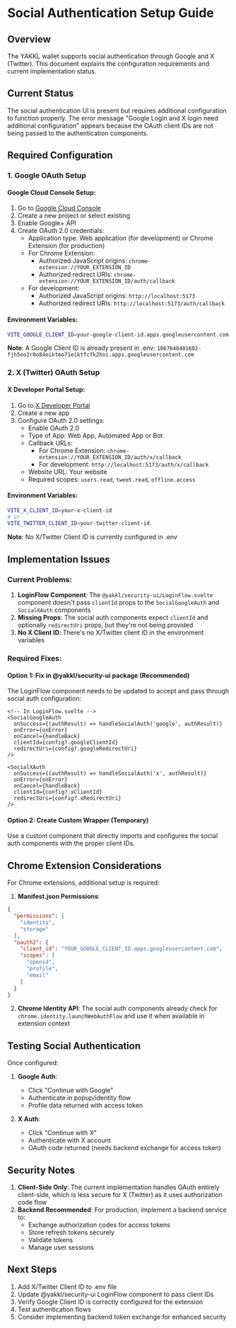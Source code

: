 # Social Authentication Setup Guide

## Overview
The YAKKL wallet supports social authentication through Google and X (Twitter). This document explains the configuration requirements and current implementation status.

## Current Status
The social authentication UI is present but requires additional configuration to function properly. The error message "Google Login and X login need additional configuration" appears because the OAuth client IDs are not being passed to the authentication components.

## Required Configuration

### 1. Google OAuth Setup

#### Google Cloud Console Setup:
1. Go to [Google Cloud Console](https://console.cloud.google.com/)
2. Create a new project or select existing
3. Enable Google+ API
4. Create OAuth 2.0 credentials:
   - Application type: Web application (for development) or Chrome Extension (for production)
   - For Chrome Extension:
     - Authorized JavaScript origins: `chrome-extension://YOUR_EXTENSION_ID`
     - Authorized redirect URIs: `chrome-extension://YOUR_EXTENSION_ID/auth/callback`
   - For development:
     - Authorized JavaScript origins: `http://localhost:5173`
     - Authorized redirect URIs: `http://localhost:5173/auth/callback`

#### Environment Variables:
```bash
VITE_GOOGLE_CLIENT_ID=your-google-client-id.apps.googleusercontent.com
```

**Note**: A Google Client ID is already present in .env: `1067648401602-fjh5eo2r0o84eiktmo71eiktfcfk2hoi.apps.googleusercontent.com`

### 2. X (Twitter) OAuth Setup

#### X Developer Portal Setup:
1. Go to [X Developer Portal](https://developer.twitter.com/)
2. Create a new app
3. Configure OAuth 2.0 settings:
   - Enable OAuth 2.0
   - Type of App: Web App, Automated App or Bot
   - Callback URLs:
     - For Chrome Extension: `chrome-extension://YOUR_EXTENSION_ID/auth/x/callback`
     - For development: `http://localhost:5173/auth/x/callback`
   - Website URL: Your website
   - Required scopes: `users.read`, `tweet.read`, `offline.access`

#### Environment Variables:
```bash
VITE_X_CLIENT_ID=your-x-client-id
# or
VITE_TWITTER_CLIENT_ID=your-twitter-client-id
```

**Note**: No X/Twitter Client ID is currently configured in .env

## Implementation Issues

### Current Problems:
1. **LoginFlow Component**: The `@yakkl/security-ui/LoginFlow.svelte` component doesn't pass `clientId` props to the `SocialGoogleAuth` and `SocialXAuth` components
2. **Missing Props**: The social auth components expect `clientId` and optionally `redirectUri` props, but they're not being provided
3. **No X Client ID**: There's no X/Twitter client ID in the environment variables

### Required Fixes:

#### Option 1: Fix in @yakkl/security-ui package (Recommended)
The LoginFlow component needs to be updated to accept and pass through social auth configuration:

```svelte
<!-- In LoginFlow.svelte -->
<SocialGoogleAuth
  onSuccess={(authResult) => handleSocialAuth('google', authResult)}
  onError={onError}
  onCancel={handleBack}
  clientId={config?.googleClientId}
  redirectUri={config?.googleRedirectUri}
/>

<SocialXAuth
  onSuccess={(authResult) => handleSocialAuth('x', authResult)}
  onError={onError}
  onCancel={handleBack}
  clientId={config?.xClientId}
  redirectUri={config?.xRedirectUri}
/>
```

#### Option 2: Create Custom Wrapper (Temporary)
Use a custom component that directly imports and configures the social auth components with the proper client IDs.

## Chrome Extension Considerations

For Chrome extensions, additional setup is required:

1. **Manifest.json Permissions**:
```json
{
  "permissions": [
    "identity",
    "storage"
  ],
  "oauth2": {
    "client_id": "YOUR_GOOGLE_CLIENT_ID.apps.googleusercontent.com",
    "scopes": [
      "openid",
      "profile",
      "email"
    ]
  }
}
```

2. **Chrome Identity API**: The social auth components already check for `chrome.identity.launchWebAuthFlow` and use it when available in extension context

## Testing Social Authentication

Once configured:

1. **Google Auth**:
   - Click "Continue with Google"
   - Authenticate in popup/identity flow
   - Profile data returned with access token

2. **X Auth**:
   - Click "Continue with X"
   - Authenticate with X account
   - OAuth code returned (needs backend exchange for access token)

## Security Notes

1. **Client-Side Only**: The current implementation handles OAuth entirely client-side, which is less secure for X (Twitter) as it uses authorization code flow
2. **Backend Recommended**: For production, implement a backend service to:
   - Exchange authorization codes for access tokens
   - Store refresh tokens securely
   - Validate tokens
   - Manage user sessions

## Next Steps

1. Add X/Twitter Client ID to .env file
2. Update @yakkl/security-ui LoginFlow component to pass client IDs
3. Verify Google Client ID is correctly configured for the extension
4. Test authentication flows
5. Consider implementing backend token exchange for enhanced security
